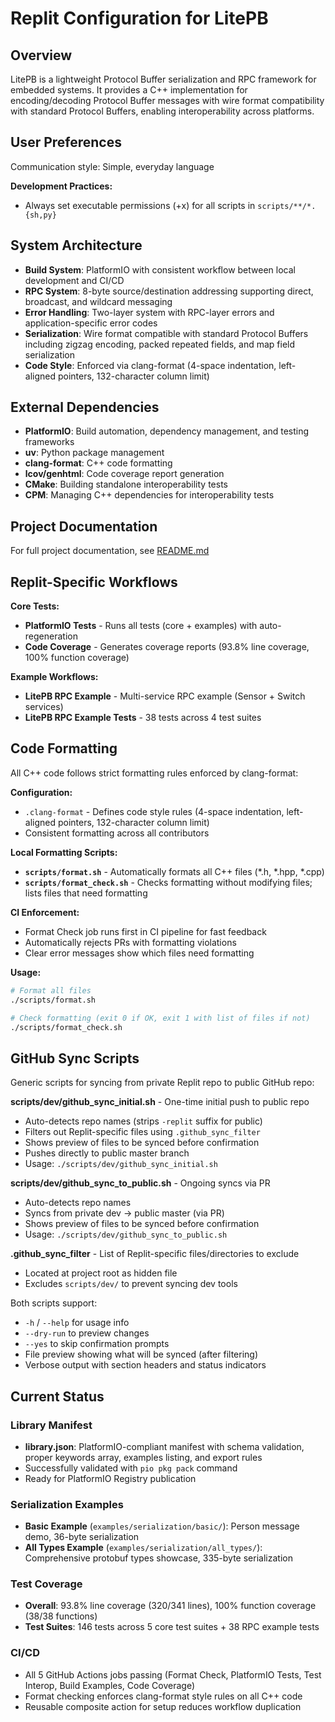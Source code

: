 # Replit Configuration for LitePB

## Overview
LitePB is a lightweight Protocol Buffer serialization and RPC framework for embedded systems. It provides a C++ implementation for encoding/decoding Protocol Buffer messages with wire format compatibility with standard Protocol Buffers, enabling interoperability across platforms.

## User Preferences
Communication style: Simple, everyday language

**Development Practices:**
- Always set executable permissions (+x) for all scripts in `scripts/**/*.{sh,py}`

## System Architecture
- **Build System**: PlatformIO with consistent workflow between local development and CI/CD
- **RPC System**: 8-byte source/destination addressing supporting direct, broadcast, and wildcard messaging
- **Error Handling**: Two-layer system with RPC-layer errors and application-specific error codes
- **Serialization**: Wire format compatible with standard Protocol Buffers including zigzag encoding, packed repeated fields, and map field serialization
- **Code Style**: Enforced via clang-format (4-space indentation, left-aligned pointers, 132-character column limit)

## External Dependencies
- **PlatformIO**: Build automation, dependency management, and testing frameworks
- **uv**: Python package management
- **clang-format**: C++ code formatting
- **lcov/genhtml**: Code coverage report generation
- **CMake**: Building standalone interoperability tests
- **CPM**: Managing C++ dependencies for interoperability tests

## Project Documentation
For full project documentation, see [README.md](README.md)

## Replit-Specific Workflows

**Core Tests:**
- **PlatformIO Tests** - Runs all tests (core + examples) with auto-regeneration
- **Code Coverage** - Generates coverage reports (93.8% line coverage, 100% function coverage)

**Example Workflows:**
- **LitePB RPC Example** - Multi-service RPC example (Sensor + Switch services)
- **LitePB RPC Example Tests** - 38 tests across 4 test suites

## Code Formatting

All C++ code follows strict formatting rules enforced by clang-format:

**Configuration:**
- `.clang-format` - Defines code style rules (4-space indentation, left-aligned pointers, 132-character column limit)
- Consistent formatting across all contributors

**Local Formatting Scripts:**
- **`scripts/format.sh`** - Automatically formats all C++ files (*.h, *.hpp, *.cpp)
- **`scripts/format_check.sh`** - Checks formatting without modifying files; lists files that need formatting

**CI Enforcement:**
- Format Check job runs first in CI pipeline for fast feedback
- Automatically rejects PRs with formatting violations
- Clear error messages show which files need formatting

**Usage:**
```bash
# Format all files
./scripts/format.sh

# Check formatting (exit 0 if OK, exit 1 with list of files if not)
./scripts/format_check.sh
```

## GitHub Sync Scripts

Generic scripts for syncing from private Replit repo to public GitHub repo:

**scripts/dev/github_sync_initial.sh** - One-time initial push to public repo
- Auto-detects repo names (strips `-replit` suffix for public)
- Filters out Replit-specific files using `.github_sync_filter`
- Shows preview of files to be synced before confirmation
- Pushes directly to public master branch
- Usage: `./scripts/dev/github_sync_initial.sh`

**scripts/dev/github_sync_to_public.sh** - Ongoing syncs via PR
- Auto-detects repo names
- Syncs from private dev → public master (via PR)
- Shows preview of files to be synced before confirmation
- Usage: `./scripts/dev/github_sync_to_public.sh`

**.github_sync_filter** - List of Replit-specific files/directories to exclude
- Located at project root as hidden file
- Excludes `scripts/dev/` to prevent syncing dev tools

Both scripts support:
- `-h` / `--help` for usage info
- `--dry-run` to preview changes
- `--yes` to skip confirmation prompts
- File preview showing what will be synced (after filtering)
- Verbose output with section headers and status indicators

## Current Status

### Library Manifest
- **library.json**: PlatformIO-compliant manifest with schema validation, proper keywords array, examples listing, and export rules
- Successfully validated with `pio pkg pack` command
- Ready for PlatformIO Registry publication

### Serialization Examples
- **Basic Example** (`examples/serialization/basic/`): Person message demo, 36-byte serialization
- **All Types Example** (`examples/serialization/all_types/`): Comprehensive protobuf types showcase, 335-byte serialization

### Test Coverage
- **Overall**: 93.8% line coverage (320/341 lines), 100% function coverage (38/38 functions)
- **Test Suites**: 146 tests across 5 core test suites + 38 RPC example tests

### CI/CD
- All 5 GitHub Actions jobs passing (Format Check, PlatformIO Tests, Test Interop, Build Examples, Code Coverage)
- Format checking enforces clang-format style rules on all C++ code
- Reusable composite action for setup reduces workflow duplication